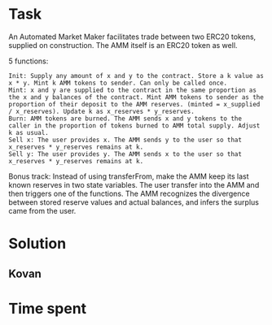 # Task

An Automated Market Maker facilitates trade between two ERC20 tokens, supplied on construction. The AMM itself is an ERC20 token as well.

5 functions:

    Init: Supply any amount of x and y to the contract. Store a k value as x * y. Mint k AMM tokens to sender. Can only be called once.
    Mint: x and y are supplied to the contract in the same proportion as the x and y balances of the contract. Mint AMM tokens to sender as the proportion of their deposit to the AMM reserves. (minted = x_supplied / x_reserves). Update k as x_reserves * y_reserves.
    Burn: AMM tokens are burned. The AMM sends x and y tokens to the caller in the proportion of tokens burned to AMM total supply. Adjust k as usual.
    Sell x: The user provides x. The AMM sends y to the user so that x_reserves * y_reserves remains at k.
    Sell y: The user provides y. The AMM sends x to the user so that x_reserves * y_reserves remains at k.

Bonus track: Instead of using transferFrom, make the AMM keep its last known reserves in two state variables. The user transfer into the AMM and then triggers one of the functions. The AMM recognizes the divergence between stored reserve values and actual balances, and infers the surplus came from the user.

# Solution
## Kovan

# Time spent
